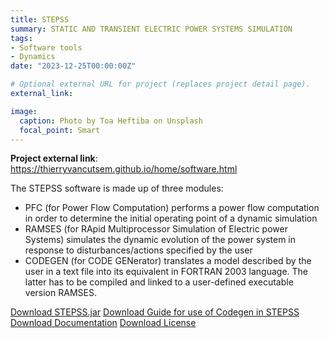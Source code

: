 ```yaml
---
title: STEPSS
summary: STATIC AND TRANSIENT ELECTRIC POWER SYSTEMS SIMULATION
tags:
- Software tools
- Dynamics
date: "2023-12-25T00:00:00Z"

# Optional external URL for project (replaces project detail page).
external_link: 

image:
  caption: Photo by Toa Heftiba on Unsplash
  focal_point: Smart
---
```


**Project external link**: https://thierryvancutsem.github.io/home/software.html

The STEPSS software is made up of three modules:

- PFC (for Power Flow Computation) performs a power flow computation in order to determine the initial operating point of a dynamic simulation
- RAMSES (for RApid Multiprocessor Simulation of Electric power Systems) simulates the dynamic evolution of the power system in response to disturbances/actions specified by the user
- CODEGEN (for CODE GENerator) translates a model described by the user in a text file into its equivalent in FORTRAN 2003 language. The latter has to be compiled and linked to a user-defined executable version RAMSES.

[Download STEPSS.jar](./STEPSS.jar)
[Download Guide for use of Codegen in STEPSS](https://youtu.be/q5EFn2pdkCg)
[Download Documentation](./stepss_doc.pdf)
[Download License](./licence.pdf)
